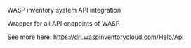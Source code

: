 WASP inventory system API integration

Wrapper for all API endpoints of WASP

See more here: https://dri.waspinventorycloud.com/Help/Api
